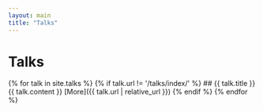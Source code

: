 ```yaml
---
layout: main
title: "Talks" 
---
```

# Talks

{% for talk in site.talks %}
  {% if talk.url != '/talks/index/' %}
    ## {{ talk.title }}
    {{ talk.content }}
    [More]({{ talk.url | relative_url }})
  {% endif %}
{% endfor %}
